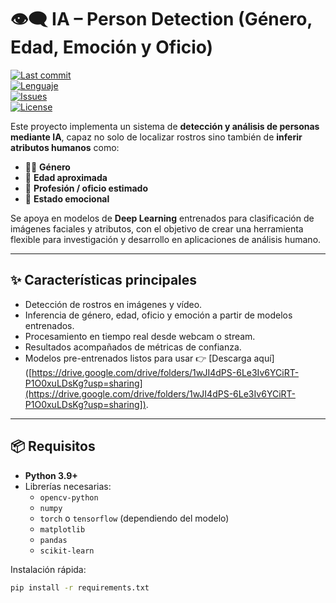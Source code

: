 # 👁️‍🗨️ IA – Person Detection (Género, Edad, Emoción y Oficio)

[![Last commit](https://img.shields.io/github/last-commit/InfiniteVoid-lab/IA-PersonDetection?logo=git&color=0EA5E9)](https://github.com/InfiniteVoid-lab/IA-PersonDetection/commits)  
[![Lenguaje](https://img.shields.io/github/languages/top/InfiniteVoid-lab/IA-PersonDetection?logo=python&label=python&color=3776AB)](./)  
[![Issues](https://img.shields.io/github/issues/InfiniteVoid-lab/IA-PersonDetection?color=22C55E)](https://github.com/InfiniteVoid-lab/IA-PersonDetection/issues)  
[![License](https://img.shields.io/badge/license-MIT-10B981.svg)](#licencia)  

Este proyecto implementa un sistema de **detección y análisis de personas mediante IA**, capaz no solo de localizar rostros sino también de **inferir atributos humanos** como:  

- 👩‍🦱 **Género**  
- 🎂 **Edad aproximada**  
- 💼 **Profesión / oficio estimado**  
- 🙂 **Estado emocional**  

Se apoya en modelos de **Deep Learning** entrenados para clasificación de imágenes faciales y atributos, con el objetivo de crear una herramienta flexible para investigación y desarrollo en aplicaciones de análisis humano.  

---

## ✨ Características principales
- Detección de rostros en imágenes y vídeo.  
- Inferencia de género, edad, oficio y emoción a partir de modelos entrenados.  
- Procesamiento en tiempo real desde webcam o stream.  
- Resultados acompañados de métricas de confianza.  
- Modelos pre-entrenados listos para usar 👉 [Descarga aquí]([https://drive.google.com/drive/folders/1wJI4dPS-6Le3Iv6YCiRT-P1O0xuLDsKg?usp=sharing](https://drive.google.com/drive/folders/1wJI4dPS-6Le3Iv6YCiRT-P1O0xuLDsKg?usp=sharing]).  

---

## 📦 Requisitos
- **Python 3.9+**  
- Librerías necesarias:  
  - `opencv-python`  
  - `numpy`  
  - `torch` o `tensorflow` (dependiendo del modelo)  
  - `matplotlib`  
  - `pandas`  
  - `scikit-learn`  

Instalación rápida:
```bash
pip install -r requirements.txt
